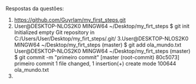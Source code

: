 Respostas da questões:
1. https://github.com/Guyrlam/my_first_steps.git
2. User@DESKTOP-NLOS2K0 MINGW64 ~/Desktop/my_firt_steps
$ git init
Initialized empty Git repository in C:/Users/User/Desktop/my_firt_steps/.git/
3.User@DESKTOP-NLOS2K0 MINGW64 ~/Desktop/my_firt_steps (master)
 $ git add ola_mundo.txt
User@DESKTOP-NLOS2K0 MINGW64 ~/Desktop/my_firt_steps (master)
$ git commit -m "primeiro commit"
[master (root-commit) 80c5073] primeiro commit
 1 file changed, 1 insertion(+)
 create mode 100644 ola_mundo.txt
 4. 

